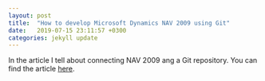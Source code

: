 ```yaml
---
layout: post
title:  "How to develop Microsoft Dynamics NAV 2009 using Git"
date:   2019-07-15 23:11:57 +0300
categories: jekyll update
---
```


In the article I tell about connecting NAV 2009 ang a Git repository. You can find the article [here][medium-link].

[medium-link]: https://medium.com/@cheremisin_k/how-to-develop-microsoft-dynamics-nav-2009-using-git-36e77f857615